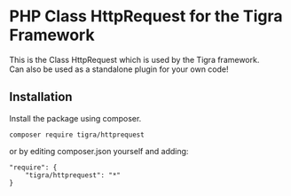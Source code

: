 # PHP Class HttpRequest for the Tigra Framework

This is the Class HttpRequest which is used by the Tigra framework.  
Can also be used as a standalone plugin for your own code!

## Installation
Install the package using composer.
```
composer require tigra/httprequest
```

or by editing composer.json yourself and adding:
```
"require": {
    "tigra/httprequest": "*"
}
```
